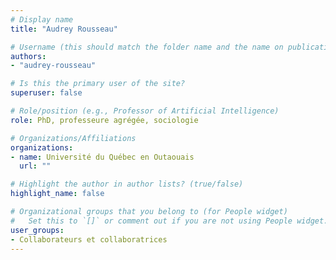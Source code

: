 ```yaml
---
# Display name
title: "Audrey Rousseau"

# Username (this should match the folder name and the name on publications)
authors:
- "audrey-rousseau"

# Is this the primary user of the site?
superuser: false

# Role/position (e.g., Professor of Artificial Intelligence)
role: PhD, professeure agrégée, sociologie

# Organizations/Affiliations
organizations:
- name: Université du Québec en Outaouais
  url: ""

# Highlight the author in author lists? (true/false)
highlight_name: false

# Organizational groups that you belong to (for People widget)
#   Set this to `[]` or comment out if you are not using People widget.
user_groups:
- Collaborateurs et collaboratrices
---
```

